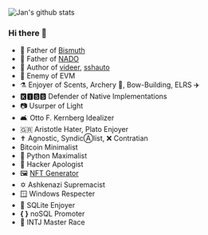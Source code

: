 ![Jan's github stats](https://github-readme-stats.vercel.app/api?username=hclivess&show_icons=true)

### Hi there 👋

- 🧒 Father of [Bismuth](https://github.com/bismuthfoundation/Bismuth)
- 👶 Father of [NADO](https://github.com/hclivess/nado)
- 📖 Author of [videer](https://github.com/hclivess/videer), [sshauto](https://github.com/hclivess/sshauto)
- 🥷 Enemy of EVM
- ⚗️ Enjoyer of Scents, Archery 🏹, Bow-Building, ELRS ✈️
- 🅺🅸🆂🆂 Defender of Native Implementations
- 📷 Usurper of Light
- 🛋️ Otto F. Kernberg Idealizer
- 🇬🇷 Aristotle Hater, Plato Enjoyer
- ✝️️ Agnostic, SyndicⒶlist, ❌ Contratian
- ₿itcoin Minimalist
- 🐍 Python Maximalist
- 👤 Hacker Apologist
- 🖼️ [NFT Generator](https://teia.art/cyphernormie)
- ✡️ Ashkenazi Supremacist
- 🪟 Windows Respecter
- 📙 SQLite Enjoyer
- **{ }** noSQL Promoter
- 🤔 INTJ Master Race

